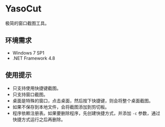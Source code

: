 # YasoCut

极简的窗口截图工具。

## 环境需求

-  Windows 7 SP1
- .NET Framework 4.8

## 使用提示

- 只支持使用快捷键截图。
- 只支持窗口截图。
- 桌面是特殊的窗口，点击桌面，然后按下快捷键，则会将整个桌面截图。
- 如果不保存到本地文件，会将截图添加到剪切板。
- 程序依赖注册表。如果要删除程序，先创建快捷方式，并添加 `-c` 参数，通过快捷方式运行之后再删除。